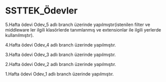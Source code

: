 # SSTTEK_Ödevler

5.Hafta ödevi Odev_5 adlı branch üzerinde yapılmıştır(istenilen filter ve middleware ler ilgili klasörlerde tanımlanmış ve extensionlar ile ilgili yerlerde kullanılmıştır).

4.Hafta ödevi Odev_4 adlı branch üzerinde yapılmıştır.

3.Hafta ödevi Odev_3 adlı branch üzerinde yapılmıştır.

2.Hafta ödevi Odev_2 adlı branch üzerinde yapılmıştır.

1.Hafta ödevi Odev_1 adlı branch üzerinde yapılmıştır.




